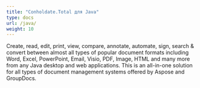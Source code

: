 ```yaml
---
title: "Conholdate.Total для Java"
type: docs
url: /java/
weight: 10
---
```


Create, read, edit, print, view, compare, annotate, automate, sign, search & convert between almost all types of popular document formats including Word, Excel, PowerPoint, Email, Visio, PDF, Image, HTML and many more from any Java desktop and web applications. This is an all-in-one solution for all types of document management systems offered by Aspose and GroupDocs.
